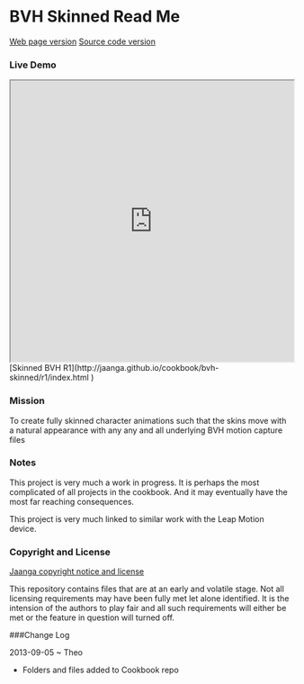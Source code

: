 BVH Skinned Read Me
==
[Web page version]( http://jaanga.github.io/cookbook/bvh-skinned/)
[Source code version]( https://github.com/jaanga/cookbook/tree/gh-pages/bvh-skinned/ )

### Live Demo

<iframe src="http://jaanga.github.io/cookbook/bvh-skinned/r1/index.html" width=100% height=500px class='overview' >
There is an `iframe` here. It is not visible when viewed on github.com/cookbook. To view, please go to jaanga.github.io.
</iframe>
[Skinned BVH R1](http://jaanga.github.io/cookbook/bvh-skinned/r1/index.html )


### Mission
To create fully skinned character animations such that the skins move with a natural appearance with any any and all underlying BVH motion capture files
 
### Notes
This project is very much a work in progress. It is perhaps the most complicated of all projects in the cookbook.
And it may eventually have the most far reaching consequences.

This project is very much linked to similar work with the Leap Motion device.

 
### Copyright and License

[Jaanga copyright notice and license]( https://github.com/jaanga/jaanga.github.io/blob/master/jaanga-copyright-and-mit-license.md )

This repository contains files that are  at an early and volatile stage. Not all licensing requirements may have been fully met let alone identified. It is the intension of the authors to play fair and all such requirements will either be met or the feature in question will turned off.


###Change Log

2013-09-05 ~ Theo
* Folders and files added to Cookbook repo